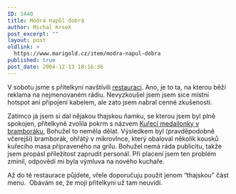 ```yaml
---
ID: 1440
title: Modrá napůl dobrá
author: Michal Krsek
post_excerpt: ""
layout: post
oldlink: >
  https://www.marigold.cz/item/modra-napul-dobra
published: true
post_date: 2004-12-13 18:16:36
---
```

<p>
V sobotu jsme s přítelkyní navštívili <a href="http://www.modralavicka.cz/">restauraci</a>. Ano, je to ta, na kterou běží reklama na nejmenovaném rádiu. Nevyzkoušel jsem jsem sice místní hotspot ani připojení kabelem, ale zato jsem nabral cenné zkušenosti.</p>

<p>
Zatímco já jsem si dal nějakou thajskou ňamku, se kterou jsem byl plně spokojen, přítelkyně zvolila pokrm s názvem <span class="tmenunad"><a href="http://www.modralavicka.cz/wobrazek.php?id=271">Kuřecí medailonky v bramboráku</a>, </span>Bohužel to neměla dělat. Výsledkem byl (pravděpodobně včerejší) bramborák, ohřátý v mikrovlnce, který obaloval několik kousků kuřecího masa připraveného na grilu. Bohužel nemá ráda publicitu, takže jsem propásl příležitost zaprudit personál. Při placení jsem ten problém zmínil, odpovědí mi byla výmluva na nového kuchaře.  </p>

<p>
Až do té restaurace půjdete, vřele doporučuju použít jenom &#8220;thajskou&#8221; část menu.  Obávám se, že mojí přitelkyni už tam neuvidí.</p>
